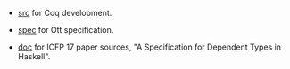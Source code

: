 - [src](src/FcEtt) for Coq development.

- [spec](spec/ett.ott) for Ott specification.

- [doc](doc/icfp17) for ICFP 17 paper sources,
  "A Specification for Dependent Types in Haskell".
